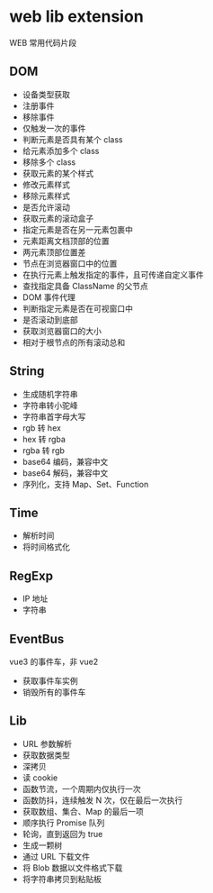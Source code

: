 # web lib extension

WEB 常用代码片段

## DOM

- 设备类型获取
- 注册事件
- 移除事件
- 仅触发一次的事件
- 判断元素是否具有某个 class
- 给元素添加多个 class
- 移除多个 class
- 获取元素的某个样式
- 修改元素样式
- 移除元素样式
- 是否允许滚动
- 获取元素的滚动盒子
- 指定元素是否在另一元素包裹中
- 元素距离文档顶部的位置
- 两元素顶部位置差
- 节点在浏览器窗口中的位置
- 在执行元素上触发指定的事件，且可传递自定义事件
- 查找指定具备 ClassName 的父节点
- DOM 事件代理
- 判断指定元素是否在可视窗口中
- 是否滚动到底部
- 获取浏览器窗口的大小
- 相对于根节点的所有滚动总和

## String

- 生成随机字符串
- 字符串转小驼峰
- 字符串首字母大写
- rgb 转 hex
- hex 转 rgba
- rgba 转 rgb
- base64 编码，兼容中文
- base64 解码，兼容中文
- 序列化，支持 Map、Set、Function

## Time

- 解析时间
- 将时间格式化

## RegExp

- IP 地址
- 字符串

## EventBus

vue3 的事件车，非 vue2

- 获取事件车实例
- 销毁所有的事件车

## Lib

- URL 参数解析
- 获取数据类型
- 深拷贝
- 读 cookie
- 函数节流，一个周期内仅执行一次
- 函数防抖，连续触发 N 次，仅在最后一次执行
- 获取数组、集合、Map 的最后一项
- 顺序执行 Promise 队列
- 轮询，直到返回为 true
- 生成一颗树
- 通过 URL 下载文件
- 将 Blob 数据以文件格式下载
- 将字符串拷贝到粘贴板
